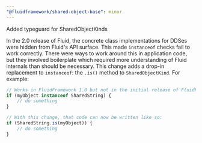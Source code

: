 ```yaml
---
"@fluidframework/shared-object-base": minor
---
```


Added typeguard for SharedObjectKinds

In the 2.0 release of Fluid, the concrete class implementations for DDSes were hidden from Fluid's API surface.
This made `instanceof` checks fail to work correctly.
There were ways to work around this in application code, but they involved boilerplate which required more understanding of Fluid internals than should be necessary.
This change adds a drop-in replacement to `instanceof`: the `.is()` method to `SharedObjectKind`.
For example:

```typescript
// Works in FluidFramework 1.0 but not in the initial release of FluidFramework 2.0:
if (myObject instanceof SharedString) {
	// do something
}

// With this change, that code can now be written like so:
if (SharedString.is(myObject)) {
	// do something
}
```
